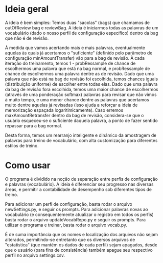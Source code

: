 # Ideia geral

A ideia é bem simples: Temos duas "sacolas" (bags) que chamamos de outOfReview bag e reviewBag. A ideia é iniciarmos todas 
as palavras de um vocabulário (dado o nosso perfil de configuração específico) dentro da bag que não é de revisão. 

À medida que vamos acertando mais e mais palavras, eventualmente aquelas às quais já acertamos o "suficiente" (definido pelo parâmetro
de configuração minAmountTransfer) vão para a bag de revisão. À cada iteração do treinamento, temos 1 - probRessample de chance de 
escolhermos uma palavra que está na bag normal, e probRessample de chance de escolhermos uma palavra dentre as de revisão. Dado que 
uma palavra que não está na bag de revisão foi escolhida, temos chances iguais (distribuição uniforme) de escolher entre todas elas.
Dado que uma palavra da bag de revisão fora escolhida, temos uma maior chance de escolhermos (através de uma ponderação softmax) 
palavras para revisar que não vimos à muito tempo, e uma menor chance dentre as palavras que acertamos muito dentre aquelas já revisadas 
(isso ajuda a reforçar a ideia de memorização espaçada logaritimicamente). Caso erremos maxAmountRetransfer dentro da bag de revisão, considera-se 
que o usuário esqueceu-se o suficiente daquela palavra, a ponto de fazer sentido repassar para a bag normal. 

Desta forma, temos um rearranjo inteligente e dinâmico da amostragem de palavras para treino de vocabulário, com alta customização para diferentes
estilos de treino.

# Como usar

O programa é dividido na noção de separação entre perfis de configuração e palavras (vocabulário). A ideia é diferenciar seu progresso nas 
diversas áreas, e permitir a contabilidade de desempenho sob diferentes tipos de treino. 

Para adicionar um perfi de configuração, basta rodar o arquivo newSettings.py, e seguir os prompts.
Para adicionar palavras novas ao vocabulário (e consequentemente atualizar o registro em todos os perfis) basta rodar o arquivo updateVocabRepo.py e seguir os prompts.
Para utilizar o programa e treinar, basta rodar o arquivo vocab.py.

É de suma importância que os nomes e localização dos arquivos não sejam alterados, permitindo-se entretanto 
que os diversos arquivos de "estatística" (que mantém os dados de cada perfil) sejam apagados, desde que 
o usuário (para fins de consistência) também apague seu respectivo perfil no arquivo settings.csv.

